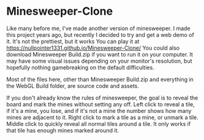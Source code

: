 # Minesweeper-Clone
Like many before me, I've made another version of minesweeper. I made this project years ago, but recently I decided to try and get a web demo of it. It's not the prettiest, but it works
You can play it at https://nullpointer1331.github.io/Minesweeper-Clone/
You could also download Minesweeper Build.zip if you want to run it on your computer. 
It may have some visual issues depending on your monitor's resolution, but hopefully nothing gamebreaking on the default difficulties.

Most of the files here, other than Minesweeper Build.zip and everything in the WebGL Build folder, are source code and assets.

If you don't already know the rules of minesweeper, the goal is to reveal the board and mark the mines without setting any off. 
Left click to reveal a tile, if it's a mine, you lose, and if it's not a mine the number shows how many mines are adjacent to it.
Right click to mark a tile as a mine, or unmark a tile.
Middle click to quickly reveal all normal tiles around a tile. It only works if that tile has enough mines marked around it.
